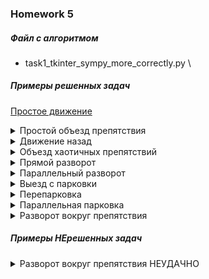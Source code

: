 
### Homework 5 ###

##### Файл с алгоритмом #####
 - task1_tkinter_sympy_more_correctly.py \

##### Примеры решенных задач #####
 [Простое движение](https://raw.githubusercontent.com/Brutalfacepalm/3_robotics/main/hw_5/%D0%9F%D1%80%D0%BE%D1%81%D1%82%D0%BE%D0%B5%20%D0%B4%D0%B2%D0%B8%D0%B6%D0%B5%D0%BD%D0%B8%D0%B5.png)

<details>
    <summary>Простой объезд препятствия</summary>
    [Простой объезд препятствия](https://raw.githubusercontent.com/Brutalfacepalm/3_robotics/main/hw_5/%D0%9F%D1%80%D0%BE%D1%81%D1%82%D0%BE%D0%B8%CC%86%20%D0%BE%D0%B1%D1%8A%D0%B5%D0%B7%D0%B4%20%D0%BF%D1%80%D0%B5%D0%BF%D1%8F%D1%82%D1%81%D1%82%D0%B2%D0%B8%D1%8F.png)
</details>

<details>
    <summary>Движение назад</summary>
    [Движение назад](https://raw.githubusercontent.com/Brutalfacepalm/3_robotics/main/hw_5/%D0%94%D0%B2%D0%B8%D0%B6%D0%B5%D0%BD%D0%B8%D0%B5%20%D0%BD%D0%B0%D0%B7%D0%B0%D0%B4.png)
</details>

<details>
    <summary>Объезд хаотичных препятствий</summary>
    [Объезд хаотичных препятствий](https://raw.githubusercontent.com/Brutalfacepalm/3_robotics/main/hw_5/%D0%9E%D0%B1%D1%8A%D0%B5%D0%B7%D0%B4%20%D1%85%D0%B0%D0%BE%D1%82%D0%B8%D1%87%D0%BD%D1%8B%D1%85%20%D0%BF%D1%80%D0%B5%D0%BF%D1%8F%D1%82%D1%81%D1%82%D0%B2%D0%B8%D0%B8%CC%86.png)
</details>

<details>
    <summary>Прямой разворот</summary>
    [Прямой разворот](https://raw.githubusercontent.com/Brutalfacepalm/3_robotics/main/hw_5/%D0%9F%D1%80%D1%8F%D0%BC%D0%BE%D0%B8%CC%86%20%D1%80%D0%B0%D0%B7%D0%B2%D0%BE%D1%80%D0%BE%D1%82.png)
</details>

<details>
    <summary>Параллельный разворот</summary>
    [Параллельный разворот](https://raw.githubusercontent.com/Brutalfacepalm/3_robotics/main/hw_5/%D0%9F%D0%B0%D1%80%D0%B0%D0%BB%D0%BB%D0%B5%D0%BB%D1%8C%D0%BD%D1%8B%D0%B8%CC%86%20%D1%80%D0%B0%D0%B7%D0%B2%D0%BE%D1%80%D0%BE%D1%82.png)
</details>

<details>
    <summary>Выезд с парковки</summary>
    [Выезд с парковки](https://raw.githubusercontent.com/Brutalfacepalm/3_robotics/main/hw_5/%D0%92%D1%8B%D0%B5%D0%B7%D0%B4%20%D1%81%20%D0%BF%D0%B0%D1%80%D0%BA%D0%BE%D0%B2%D0%BA%D0%B8.png)
</details>

<details>
    <summary>Перепарковка</summary>
    [Перепарковка](https://raw.githubusercontent.com/Brutalfacepalm/3_robotics/main/hw_5/%D0%9F%D0%B5%D1%80%D0%B5%D0%BF%D0%B0%D1%80%D0%BA%D0%BE%D0%B2%D0%BA%D0%B0.png)
</details>

<details>
    <summary>Параллельная парковка</summary>
    [Параллельная парковка](https://raw.githubusercontent.com/Brutalfacepalm/3_robotics/main/hw_5/%D0%9F%D0%B0%D1%80%D0%B0%D0%BB%D0%BB%D0%B5%D0%BB%D1%8C%D0%BD%D0%B0%D1%8F%20%D0%BF%D0%B0%D1%80%D0%BA%D0%BE%D0%B2%D0%BA%D0%B0.png)
</details>

<details>
    <summary>Разворот вокруг препятствия</summary>
    [Разворот вокруг препятствия](https://raw.githubusercontent.com/Brutalfacepalm/3_robotics/main/hw_5/%D0%A0%D0%B0%D0%B7%D0%B2%D0%BE%D1%80%D0%BE%D1%82%20%D0%B2%D0%BE%D0%BA%D1%80%D1%83%D0%B3%20%D0%BF%D1%80%D0%B5%D0%BF%D1%8F%D1%82%D1%81%D1%82%D0%B2%D0%B8%D1%8F.png)
</details>

##### Примеры НЕрешенных задач #####
<details>
    <summary>Разворот вокруг препятствия НЕУДАЧНО</summary>
    [Разворот вокруг препятствия НЕУДАЧНО](https://raw.githubusercontent.com/Brutalfacepalm/3_robotics/main/hw_5/%D0%A0%D0%B0%D0%B7%D0%B2%D0%BE%D1%80%D0%BE%D1%82%20%D0%B2%D0%BE%D0%BA%D1%80%D1%83%D0%B3%20%D0%BF%D1%80%D0%B5%D0%BF%D1%8F%D1%82%D1%81%D1%82%D0%B2%D0%B8%D1%8F%20%D0%9D%D0%95%D0%A3%D0%94%D0%90%D0%A7%D0%9D%D0%9E.png)
</details>
